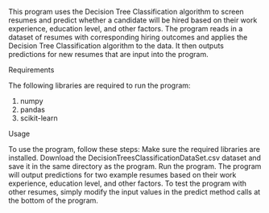 This program uses the Decision Tree Classification algorithm to screen resumes and predict whether a candidate will be hired based on their work experience, education level, and other factors. The program reads in a dataset of resumes with corresponding hiring outcomes and applies the Decision Tree Classification algorithm to the data. It then outputs predictions for new resumes that are input into the program.

Requirements

The following libraries are required to run the program:
  1. numpy
  2. pandas
  3. scikit-learn

Usage

To use the program, follow these steps:
  Make sure the required libraries are installed.
  Download the DecisionTreesClassificationDataSet.csv dataset and save it in the same directory as the program.
  Run the program.
  The program will output predictions for two example resumes based on their work experience, education level, and other factors. To test the program with other resumes, simply modify the input values in the predict method calls at the bottom of the program.
